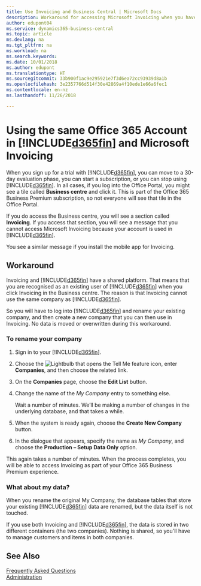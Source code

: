 ```yaml
---
title: Use Invoicing and Business Central | Microsoft Docs
description: Workaround for accessing Microsoft Invoicing when you have signed up for Dynamics 365 Business Central.
author: edupont04
ms.service: dynamics365-business-central
ms.topic: article
ms.devlang: na
ms.tgt_pltfrm: na
ms.workload: na
ms.search.keywords: 
ms.date: 10/01/2018
ms.author: edupont
ms.translationtype: HT
ms.sourcegitcommit: 33b900f1ac9e295921e7f3d6ea72cc93939d8a1b
ms.openlocfilehash: 3e2357766d514f30e42869a4f10ede1e66a6fec1
ms.contentlocale: en-nz
ms.lasthandoff: 11/26/2018

---
```

# <a name="using-the-same-office-365-account-in-included365finincludesd365finlongmdmd-and-microsoft-invoicing"></a>Using the same Office 365 Account in [!INCLUDE[d365fin](includes/d365fin_long_md.md)] and Microsoft Invoicing
When you sign up for a trial with [!INCLUDE[d365fin](includes/d365fin_md.md)], you can move to a 30-day evaluation phase, you can start a subscription, or you can stop using [!INCLUDE[d365fin](includes/d365fin_md.md)]. In all cases, if you log into the Office Portal, you might see a tile called **Business centre** and click it. This is part of the Office 365 Business Premium subscription, so not everyone will see that tile in the Office Portal.  

If you do access the Business centre, you will see a section called **Invoicing**. If you access that section, you will see a message that you cannot access Microsoft Invoicing because your account is used in [!INCLUDE[d365fin](includes/d365fin_md.md)].  

You see a similar message if you install the mobile app for Invoicing.  

## <a name="workaround"></a>Workaround
Invoicing and [!INCLUDE[d365fin](includes/d365fin_md.md)] have a shared platform. That means that you are recognised as an existing user of [!INCLUDE[d365fin](includes/d365fin_md.md)] when you click Invoicing in the Business centre. The reason is that Invoicing cannot use the same company as [!INCLUDE[d365fin](includes/d365fin_md.md)].  

So you will have to log into [!INCLUDE[d365fin](includes/d365fin_md.md)] and rename your existing company, and then create a new company that you can then use in Invoicing. No data is moved or overwritten during this workaround.

### <a name="to-rename-your-company"></a>To rename your company
1.  Sign in to your [!INCLUDE[d365fin](includes/d365fin_md.md)].  
2.  Choose the ![Lightbulb that opens the Tell Me feature](media/ui-search/search_small.png "Tell me what you want to do") icon, enter **Companies**, and then choose the related link.  
3.  On the **Companies** page, choose the **Edit List** button.  
4.  Change the name of the *My Company* entry to something else.  

    Wait a number of minutes. We’ll be making a number of changes in the underlying database, and that takes a while.
5.  When the system is ready again, choose the **Create New Company** button.  
6.  In the dialogue that appears, specify the name as *My Company*, and choose the **Production – Setup Data Only** option.  

This again takes a number of minutes. When the process completes, you will be able to access Invoicing as part of your Office 365 Business Premium experience.  

### <a name="what-about-my-data"></a>What about my data?
When you rename the original My Company, the database tables that store your existing [!INCLUDE[d365fin](includes/d365fin_md.md)] data are renamed, but the data itself is not touched.  

If you use both Invoicing and [!INCLUDE[d365fin](includes/d365fin_md.md)], the data is stored in two different containers (the two companies). Nothing is shared, so you'll have to manage customers and items in both companies.  

## <a name="see-also"></a>See Also
[Frequently Asked Questions](across-faq.md)  
[Administration](admin-setup-and-administration.md)  

